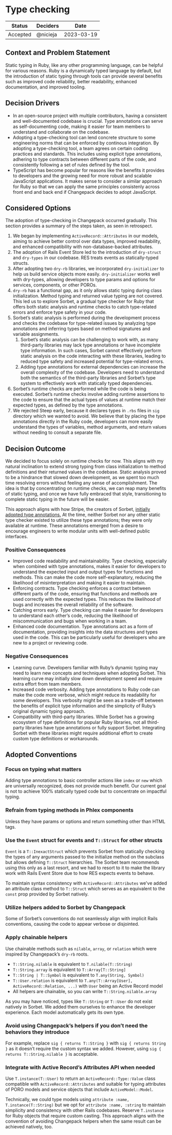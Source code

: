 # Type checking

| Status | Deciders | Date |
|--------|----------|------|
| Accepted | @nicieja | 2023-03-19 |

## Context and Problem Statement

Static typing in Ruby, like any other programming language, can be helpful for various reasons. Ruby is a dynamically typed language by default, but the introduction of static typing through tools can provide several benefits such as improved code reliability, better readability, enhanced documentation, and improved tooling.

## Decision Drivers

* In an open-source project with multiple contributors, having a consistent and well-documented codebase is crucial. Type annotations can serve as self-documenting code, making it easier for team members to understand and collaborate on the codebase.
* Adopting a type-checking tool can lend concrete structure to some engineering norms that can be enforced by continous integration. By adopting a type-checking tool, a team agrees on certain coding practices and standards. This includes using explicit type annotations, adhering to type contracts between different parts of the code, and consistently following a set of rules defined by the tool.
* TypeScript has become popular for reasons like the benefits it provides to developers and the growing need for more robust and scalable JavaScript applications. It makes sense to consider a similar approach for Ruby so that we can apply the same principles consistenly across front end and back end if Changepack decides to adopt JavaScript.

## Considered Options

The adoption of type-checking in Changepack occurred gradually. This section provides a summary of the steps taken, as seen in retrospect.

1. We began by implementing `ActiveRecord::Attributes` in our models, aiming to achieve better control over data types, improved readability, and enhanced compatibility with non-database-backed attributes.
2. The adoption of Rails Event Store led to the introduction of `dry-struct` and `dry-types` in our codebase. RES treats events as statically-typed structs.
3. After adopting two `dry-rb` libraries, we incorporated `dry-initializer` to help us build service objects more easily. `dry-initializer` works well with dry-types, allowing developers to type params and options for services, components, or other POROs.
4. `dry-rb` has a functional gap, as it only allows static typing during class initialization. Method typing and returned value typing are not covered. This led us to explore Sorbet, a gradual type checker for Ruby that offers both static analysis and runtime checks to catch type-related errors and enforce type safety in your code.
5. Sorbet’s static analysis is performed during the development process and checks the codebase for type-related issues by analyzing type annotations and inferring types based on method signatures and variable assignments.
   1. Sorbet’s static analysis can be challenging to work with, as many third-party libraries may lack type annotations or have incomplete type information. In such cases, Sorbet cannot effectively perform static analysis on the code interacting with these libraries, leading to reduced type safety and increased potential for type-related errors.
   2. Adding type annotations for external dependencies can increase the overall complexity of the codebase. Developers need to understand both the semantics of the third-party libraries and Sorbet’s type system to effectively work with statically typed dependencies.
6. Sorbet’s runtime checks are performed while the code is being executed. Sorbet’s runtime checks involve adding runtime assertions to the code to ensure that the actual types of values at runtime match their expected types, as defined by the type annotations.
7. We rejected Steep early, because it declares types in `.rbs` files in `sig` directory which we wanted to avoid. We believe that by placing the type annotations directly in the Ruby code, developers can more easily understand the types of variables, method arguments, and return values without needing to consult a separate file.

## Decision Outcome

We decided to focus solely on runtime checks for now. This aligns with my natural inclination to extend strong typing from class initialization to method definitions and their returned values in the codebase. Static analysis proved to be a hindrance that slowed down development, as we spent too much time resolving errors without feeling any sense of accomplishment. The idea is that by concentrating on runtime checks, we can reap many benefits of static typing, and once we have fully embraced that style, transitioning to complete static typing in the future will be easier.

This approach aligns with how Stripe, the creators of Sorbet, [initially adopted type annotations.](https://stripe.com/blog/sorbet-stripes-type-checker-for-ruby) At the time, neither Sorbet nor any other static type checker existed to utilize these type annotations; they were only available at runtime. These annotations emerged from a desire to encourage engineers to write modular units with well-defined public interfaces.

### Positive Consequences

* Improved code readability and maintainability. Type checking, especially when combined with type annotations, makes it easier for developers to understand the expected input and output types for functions and methods. This can make the code more self-explanatory, reducing the likelihood of misinterpretation and making it easier to maintain.
* Enforcing contracts. Type checking enforces a contract between different parts of the code, ensuring that functions and methods are used correctly with the expected types. This reduces the likelihood of bugs and increases the overall reliability of the software.
* Catching errors early. Type checking can make it easier for developers to understand each other’s code, reducing the likelihood of miscommunication and bugs when working in a team.
* Enhanced code documentation. Type annotations act as a form of documentation, providing insights into the data structures and types used in the code. This can be particularly useful for developers who are new to a project or reviewing code.

### Negative Consequences

* Learning curve. Developers familiar with Ruby’s dynamic typing may need to learn new concepts and techniques when adopting Sorbet. This learning curve may initially slow down development speed and require extra effort from team members.
* Increased code verbosity. Adding type annotations to Ruby code can make the code more verbose, which might reduce its readability for some developers. This verbosity might be seen as a trade-off between the benefits of explicit type information and the simplicity of Ruby’s original dynamic typing approach.
* Compatibility with third-party libraries. While Sorbet has a growing ecosystem of type definitions for popular Ruby libraries, not all third-party libraries have type annotations or fully support Sorbet. Integrating Sorbet with these libraries might require additional effort to create custom type definitions or workarounds.

## Adopted Conventions

### Focus on typing what matters

Adding type annotations to basic controller actions like `index` or `new` which are universally recognized, does not provide much benefit. Our current goal is not to achieve 100% statically typed code but to concentrate on impactful typing.

### Refrain from typing methods in Phlex components

Unless they have params or options and return something other than HTML tags.

### Use the `Event` struct for events and `T::Struct` for other structs

`Event` is a `T::InexactStruct` which prevents Sorbet from statically checking the types of any arguments passed to the initialize method on the subclass but allows defining `T::Struct` hierarchies. The Sorbet team recommends using this only as a last resort, and we had to resort to it to make the library work with Rails Event Store due to how RES expects events to behave.

To maintain syntax consistency with `ActiveRecord::Attributes` we've added an attribute class method to `T::Struct` which serves as an equivalent to the `const` prop provided by Sorbet natively.

### Utilize helpers added to Sorbet by Changepack

Some of Sorbet’s conventions do not seamlessly align with implicit Rails conventions, causing the code to appear verbose or disjointed.

### Apply chainable helpers

Use chainable methods such as `nilable`, `array`, or `relation` which were inspired by Changepack’s `dry-rb` roots.

* `T::String.nilable` is equivalent to `T.nilable(T::String)`
* `T::String.array` is equivalent to `T::Array[T::String]`
* `T::String | T::Symbol` is equivalent to `T.any(String, Symbol)`
* `T::User.relation` is equivalent to `T.any(T::Array[User], ActiveRecord::Relation, ...)` with `User` being an Active Record model
* All helpers are chainable, so you can write `T::String.nilable.array`

As you may have noticed, types like `T::String` or `T::User` do not exist natively in Sorbet. We added them ourselves to enhance the developer experience. Each model automatically gets its own type.

### Avoid using Changepack’s helpers if you don’t need the behaviors they introduce

For example, replace `sig { returns T::String }` with `sig { returns String }` as it doesn’t require the custom syntax we added. However, using `sig { returns T::String.nilable }` is acceptable.

### Integrate with Active Record’s Attributes API when needed

Use `T.instance(T::User)` to return an `ActiveRecord::Type::Value` class compatible with `ActiveRecord::Attributes` and suitable for typing attributes of PORO models and service objects that include `ActiveModel::Model`.

Technically, we could type models using `attribute :name, T.instance(T::String)` but we opt for `attribute :name, :string` to maintain simplicity and consistency with other Rails codebases. Reserve `T.instance` for Ruby objects that require custom casting. This approach aligns with the convention of avoiding Changepack helpers when the same result can be achieved natively, too.
